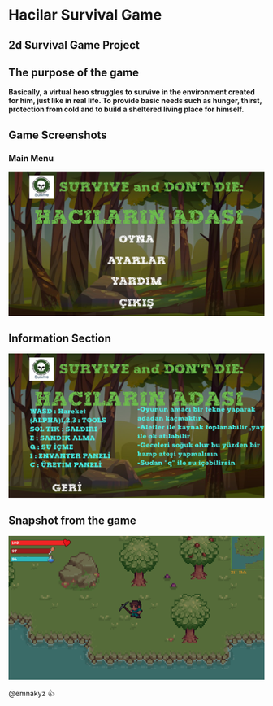 # Hacilar Survival Game
## 2d Survival Game Project

## The purpose of the game
**Basically, a virtual hero struggles to survive in the environment created for him, just like in real life. To provide basic needs such as hunger, thirst, protection from cold and to build a sheltered living place for himself.**
## Game Screenshots
### Main Menu

![ilk resim](https://github.com/emnakyz/HacilarSurvival/blob/main/resim/image1.PNG)

## Information Section

![ikinci resim](https://github.com/emnakyz/HacilarSurvival/blob/main/resim/image2.PNG)

## Snapshot from the game
![üçüncü resim](https://github.com/emnakyz/HacilarSurvival/blob/main/resim/image3.PNG)

@emnakyz :+1:  
